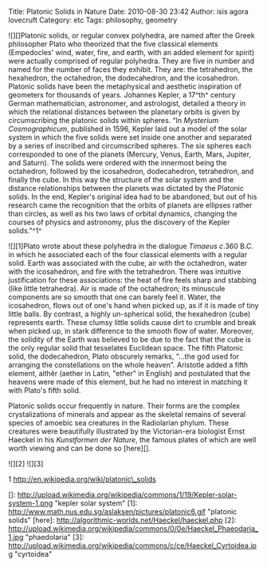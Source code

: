 Title: Platonic Solids in Nature
Date: 2010-08-30 23:42
Author: isis agora lovecruft
Category: etc
Tags: philosophy, geometry

![][]Platonic solids, or regular convex polyhedra, are named after the Greek
philosopher Plato who theorized that the five classical elements (Empedocles'
wind, water, fire, and earth, with an added element for spirit) were actually
comprised of regular polyhedra. They are five in number and named for the
number of faces they exhibit. They are: the tetrahedron, the hexahedron, the
octahedron, the dodecahedron, and the icosahedron. Platonic solids have been
the metaphysical and aesthetic inspiration of geometers for thousands of
years. Johannes Kepler, a 17^th^ century German mathematician, astronomer, and
astrologist, detailed a theory in which the relational distances between the
planetary orbits is given by circumscribing the platonic solids within
spheres. “In *Mysterium Cosmographicum*, published in 1596, Kepler laid out a
model of the solar system in which the five solids were set inside one another
and separated by a series of inscribed and circumscribed spheres. The six
spheres each corresponded to one of the planets (Mercury, Venus, Earth, Mars,
Jupiter, and Saturn). The solids were ordered with the innermost being the
octahedron, followed by the icosahedron, dodecahedron, tetrahedron, and
finally the cube. In this way the structure of the solar system and the
distance relationships between the planets was dictated by the Platonic
solids. In the end, Kepler's original idea had to be abandoned, but out of his
research came the recognition that the orbits of planets are ellipses rather
than circles, as well as his two laws of orbital dynamics, changing the
courses of physics and astronomy, plus the discovery of the Kepler solids.”^1^

![][1]Plato wrote about these polyhedra in the dialogue *Timaeus* *c*.360
B.C. in which he associated each of the four classical elements with a regular
solid. Earth was associated with the cube, air with the octahedron, water with
the icosahedron, and fire with the tetrahedron.  There was intuitive
justification for these associations: the heat of fire feels sharp and
stabbing (like little tetrahedra). Air is made of the octahedron; its
minuscule components are so smooth that one can barely feel it. Water, the
icosahedron, flows out of one's hand when picked up, as if it is made of tiny
little balls. By contrast, a highly un-spherical solid, the hexahedron (cube)
represents earth. These clumsy little solids cause dirt to crumble and break
when picked up, in stark difference to the smooth flow of water. Moreover, the
solidity of the Earth was believed to be due to the fact that the cube is the
only regular solid that tesselates Euclidean space. The fifth Platonic solid,
the dodecahedron, Plato obscurely remarks, "...the god used for arranging the
constellations on the whole heaven". Aristotle added a fifth element, aithêr
(aether in Latin, "ether" in English) and postulated that the heavens were
made of this element, but he had no interest in matching it with Plato's fifth
solid.

Platonic solids occur frequently in nature. Their forms are the complex
crystalizations of minerals and appear as the skeletal remains of several
species of amoebic sea creatures in the Radiolarian phylum.  These creatures
were beautifully illustrated by the Victorian-era biologist Ernst Haeckel in
his *Kunstformen der Nature*, the famous plates of which are well worth
viewing and can be done so [here][].

![][2] ![][3]

1 http://en.wikipedia.org/wiki/platonic\_solids

  []: http://upload.wikimedia.org/wikipedia/commons/1/19/Kepler-solar-system-1.png
    "kepler solar system"
  [1]: http://www.math.nus.edu.sg/aslaksen/pictures/platonic6.gif
    "platonic solids"
  [here]: http://algorithmic-worlds.net/Haeckel/haeckel.php
  [2]: http://upload.wikimedia.org/wikipedia/commons/0/0e/Haeckel_Phaeodaria_1.jpg
    "phaedolaria"
  [3]: http://upload.wikimedia.org/wikipedia/commons/c/ce/Haeckel_Cyrtoidea.jpg
    "cyrtoidea"
